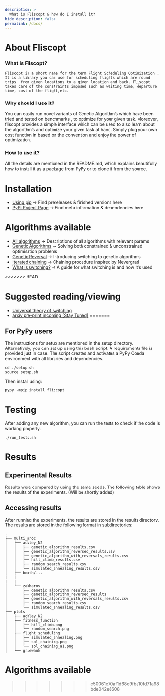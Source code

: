 ```yaml
---
description: >
  What is Fliscopt & how do I install it?
hide_description: false
permalink: /docs/
---
```


# About Fliscopt
### What is Fliscopt?
	Fliscopt is a short name for the term Flight Scheduling Optimization . It is a library you can use for scheduling flights which are round trips  from given locations to a given location and back. Fliscopt takes care of the constraints imposed such as waiting time, departure time, cost of the flight,etc. 

### Why should I use it?
You can easily run novel variants of Genetic Algorithm’s which have been tried and tested on benchmarks , to optimize for your given task. Moreover, fliscopt provides a simple interface which can be used to also learn about the algorithm’s and optimize your given task at hand. Simply plug your own cost function in based on the convention and enjoy the power of optimization.

### How to use it?
All the details are mentioned in the README.md, which explains beautifully how to install it as a package from PyPy or to clone it from the source.

# Installation
* [Using pip](/fliscopt/docs/Installation) -> Find prereleases & finished versions here
* [PyPi Project Page](https://pypi.org/project/fliscopt/) -> Find meta information & dependencies here

# Algorithms available
* [All algorithms](/fliscopt/docs/algolist) -> Descriptions of all algorithms with relevant params
* [Genetic Algorithms](/fliscopt/docs/genetic-algorithms) -> Solving both constrained & unconstrained optimisation problems
* [Genetic Reversal](/fliscopt/docs/genetic-reversal) -> Introducing switching to genetic algorithms
* [Iterated chaining](/fliscopt/docs/iterated-chaining) -> Chaining procedure inspired by Nevergrad
* [What is switching?](/fliscopt/docs/switching) -> A guide for what switching is and how it's used

<<<<<<< HEAD
# Suggested reading/viewing
* [Universal theory of switching](https://www.youtube.com/watch?v=aTqgPbKQUD8&feature=youtu.be)
* [arxiv pre-print incoming [Stay Tuned]](#)
=======
## For PyPy users
The instructions for setup are mentioned in the setup directory. Alternatively, you can set up using this bash script. A requirements file is provided just in case.
The script creates and activates a PyPy Conda environment with all libraries and dependencies.
```
cd ./setup.sh
source setup.sh
```
Then install using:

```
pypy -mpip install fliscopt
```
# Testing
After adding any new algorithm, you can run the tests to check if the code is working properly.
```
./run_tests.sh
```

# Results

## Experimental Results
Results were compared by using the same seeds. The following table shows the results of the experiments.
(Will be shortly added)

## Accessing results
After running the experiments, the results are stored in the results directory. The results are stored in the following format in subdirectories:
```
.
├── multi_proc
│   ├── ackley_N2
│   │   ├── genetic_algorithm_results.csv
│   │   ├── genetic_algorithm_reversed_results.csv
│   │   ├── genetic_algorithm_with_reversals_results.csv
│   │   ├── hill_climb_results.csv
│   │   ├── random_search_results.csv
│   │   └── simulated_annealing_results.csv
│   ├── booth/...
|   |
|   |
│   └── zakharov
│       ├── genetic_algorithm_results.csv
│       ├── genetic_algorithm_reversed_results                  
│       ├── genetic_algorithm_with_reversals_results.csv
│       ├── random_search_results.csv
│       └── simulated_annealing_results.csv
├── plots
│   ├── ackley_N2
│   ├── fitness_function
│   │   ├── hill_climb.png
│   │   └── random_search.png
│   ├── flight_scheduling
│   │   ├── simulated_annealing.png
│   │   ├── sol_chaining.png
│   │   └── sol_chaining_a1.png
│   └── griewank
```

# Algorithms available
>>>>>>> c50061e70af1d68e9fba10fd71a98bde042e8608
